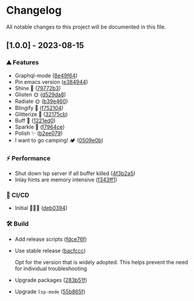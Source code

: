 # Changelog

All notable changes to this project will be documented in this file.

## [1.0.0] - 2023-08-15

### ⛰️ Features

- Graphql-mode ([8e49f64](https://github.com/azzamsa/camp.d/commit/8e49f649b41b3e0698f7e38b600cbd76cdd6e0ed))
- Pin emacs version ([e384944](https://github.com/azzamsa/camp.d/commit/e3849448f8b6123ea65f2884163adc4410a83787))
- Shine 🌠 ([79772b3](https://github.com/azzamsa/camp.d/commit/79772b3bdc8299c2a641ae7eea9abda4a8482899))
- Glisten 🌞 ([d529da8](https://github.com/azzamsa/camp.d/commit/d529da8f9395bde93940a798f29b1014ba36a311))
- Radiate 🌞 ([b39e460](https://github.com/azzamsa/camp.d/commit/b39e4606789c2174135f92d8574e093570b3fcf2))
- Blingify 💎 ([f752104](https://github.com/azzamsa/camp.d/commit/f752104837502ab67ca4e9f62315ec759b4a5326))
- Glitterize 💫 ([32175cb](https://github.com/azzamsa/camp.d/commit/32175cb1fd4e1c55c6f3e0b5973ff8d3179fcf11))
- Buff 💪 ([1221ed0](https://github.com/azzamsa/camp.d/commit/1221ed0d36b3a9e380b8d07209921d4287281bca))
- Sparkle 🔮 ([f7964ce](https://github.com/azzamsa/camp.d/commit/f7964ce605b43d3aaaf33cbbd715a63e94a1a936))
- Polish ✨ ([b2ee079](https://github.com/azzamsa/camp.d/commit/b2ee079ac5f6adc989148d173c7b84015ed46819))
- I want to go camping! 🏕️ ([0509e0b](https://github.com/azzamsa/camp.d/commit/0509e0ba27cc01102ef04106ae7f829dd89fb597))

### ⚡ Performance

- Shut down lsp server if all buffer killed ([4f3b2a5](https://github.com/azzamsa/camp.d/commit/4f3b2a5354d1a649d6abe320660576e49a95b575))
- Inlay hints are memory intensive ([f343ff1](https://github.com/azzamsa/camp.d/commit/f343ff1f06f86832bad0f30835182adc0efe1cea))

### 🔧 CI/CD

- Initial 👷🏼‍♂️ ([deb0394](https://github.com/azzamsa/camp.d/commit/deb03940deb8a6821b748f973de98e5768fcf201))

### 🛠️ Build

- Add release scripts ([fdce76f](https://github.com/azzamsa/camp.d/commit/fdce76f25cbf98552d09911c5cc50f39f851debc))
- Use stable release ([bacfccc](https://github.com/azzamsa/camp.d/commit/bacfcccb9f1b1708c69bbd40481abd9872cb7ef5))

  Opt for the version that is widely adopted. This helps prevent the need for individual troubleshooting

- Upgrade packages ([283b51f](https://github.com/azzamsa/camp.d/commit/283b51ffe3447ea9f376288bf71a8bf0a08e1fdf))
- Upgrade `lsp-mode` ([55b865f](https://github.com/azzamsa/camp.d/commit/55b865f82fa45b8550f90441dffc2fd3c5e8260b))
